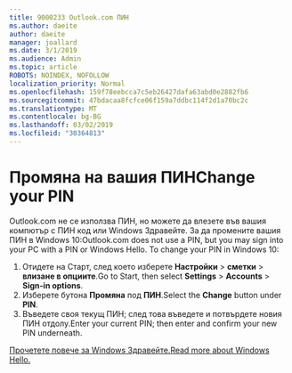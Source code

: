 ```yaml
---
title: 9000233 Outlook.com ПИН
ms.author: daeite
author: daeite
manager: joallard
ms.date: 3/1/2019
ms.audience: Admin
ms.topic: article
ROBOTS: NOINDEX, NOFOLLOW
localization_priority: Normal
ms.openlocfilehash: 159f78eebcca7c5eb26427dafa63abd0e2882fb6
ms.sourcegitcommit: 47bdacaa8fcfce06f159a7ddbc114f2d1a70bc2c
ms.translationtype: MT
ms.contentlocale: bg-BG
ms.lasthandoff: 03/02/2019
ms.locfileid: "30364813"
---
```

# <a name="change-your-pin"></a><span data-ttu-id="9359d-102">Промяна на вашия ПИН</span><span class="sxs-lookup"><span data-stu-id="9359d-102">Change your PIN</span></span>

<span data-ttu-id="9359d-p101">Outlook.com не се използва ПИН, но можете да влезете във вашия компютър с ПИН код или Windows Здравейте. За да промените вашия ПИН в Windows 10:</span><span class="sxs-lookup"><span data-stu-id="9359d-p101">Outlook.com does not use a PIN, but you may sign into your PC with a PIN or Windows Hello. To change your PIN in Windows 10:</span></span>

1. <span data-ttu-id="9359d-105">Отидете на Старт, след което изберете **Настройки** > **сметки** > **влизане в опциите**.</span><span class="sxs-lookup"><span data-stu-id="9359d-105">Go to Start, then select **Settings** > **Accounts** > **Sign-in options**.</span></span>
2. <span data-ttu-id="9359d-106">Изберете бутона **Промяна** под **ПИН**.</span><span class="sxs-lookup"><span data-stu-id="9359d-106">Select the **Change** button under **PIN**.</span></span>
3. <span data-ttu-id="9359d-107">Въведете своя текущ ПИН; след това въведете и потвърдете новия ПИН отдолу.</span><span class="sxs-lookup"><span data-stu-id="9359d-107">Enter your current PIN; then enter and confirm your new PIN underneath.</span></span>

[<span data-ttu-id="9359d-108">Прочетете повече за Windows Здравейте.</span><span class="sxs-lookup"><span data-stu-id="9359d-108">Read more about Windows Hello.</span></span>](https://support.microsoft.com/help/17215/)